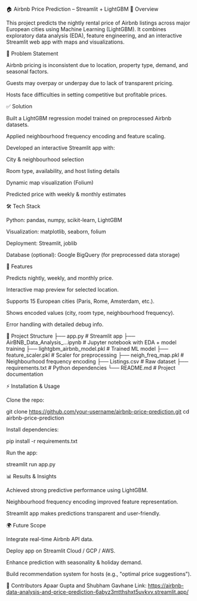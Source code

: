 🏠 Airbnb Price Prediction – Streamlit + LightGBM
📌 Overview

This project predicts the nightly rental price of Airbnb listings across major European cities using Machine Learning (LightGBM).
It combines exploratory data analysis (EDA), feature engineering, and an interactive Streamlit web app with maps and visualizations.

🎯 Problem Statement

Airbnb pricing is inconsistent due to location, property type, demand, and seasonal factors.

Guests may overpay or underpay due to lack of transparent pricing.

Hosts face difficulties in setting competitive but profitable prices.

✅ Solution

Built a LightGBM regression model trained on preprocessed Airbnb datasets.

Applied neighbourhood frequency encoding and feature scaling.

Developed an interactive Streamlit app with:

City & neighbourhood selection

Room type, availability, and host listing details

Dynamic map visualization (Folium)

Predicted price with weekly & monthly estimates

🛠️ Tech Stack

Python: pandas, numpy, scikit-learn, LightGBM

Visualization: matplotlib, seaborn, folium

Deployment: Streamlit, joblib

Database (optional): Google BigQuery (for preprocessed data storage)

🚀 Features

Predicts nightly, weekly, and monthly price.

Interactive map preview for selected location.

Supports 15 European cities (Paris, Rome, Amsterdam, etc.).

Shows encoded values (city, room type, neighbourhood frequency).

Error handling with detailed debug info.

📂 Project Structure
├── app.py                         # Streamlit app
├── AirBNB_Data_Analysis_...ipynb  # Jupyter notebook with EDA + model training
├── lightgbm_airbnb_model.pkl      # Trained ML model
├── feature_scaler.pkl             # Scaler for preprocessing
├── neigh_freq_map.pkl             # Neighbourhood frequency encoding
├── Listings.csv                   # Raw dataset
├── requirements.txt               # Python dependencies
└── README.md                      # Project documentation

⚡ Installation & Usage

Clone the repo:

git clone https://github.com/your-username/airbnb-price-prediction.git
cd airbnb-price-prediction


Install dependencies:

pip install -r requirements.txt


Run the app:

streamlit run app.py

📊 Results & Insights

Achieved strong predictive performance using LightGBM.

Neighbourhood frequency encoding improved feature representation.

Streamlit app makes predictions transparent and user-friendly.

🌍 Future Scope

Integrate real-time Airbnb API data.

Deploy app on Streamlit Cloud / GCP / AWS.

Enhance prediction with seasonality & holiday demand.

Build recommendation system for hosts (e.g., "optimal price suggestions").

🙌 Contributors
Apaar Gupta and Shubham Gavhane
Link: https://airbnb-data-analysis-and-price-prediction-6abyz3mtthshxt5uvkvv.streamlit.app/
